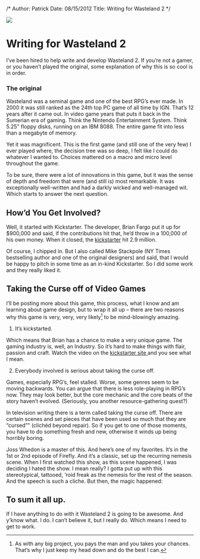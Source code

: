 /*
Author: Patrick
Date: 08/15/2012
Title: Writing for Wasteland 2 
*/

[![](http://www.patrickemclean.com/wp-content/uploads/2012/08/waste2.jpeg)](http://www.patrickemclean.com/wp-content/uploads/2012/08/waste2.jpeg)


# Writing for Wasteland 2

I’ve been hired to help write and develop Wasteland 2. If you’re not a gamer, or you haven’t played the original, some explanation of why this is so cool is in order.

### The original

Wasteland was a seminal game and one of the best RPG’s ever made. In 2000 it was still ranked as the 24th top PC game of all time by IGN. That’s 12 years after it came out. In video game years that puts it back in the Sumerian era of gaming. Think the Nintendo Entertainment System. Think 5.25" floppy disks, running on an IBM 8088. The entire game fit into less than a megabyte of memory.

Yet it was magnificent. This is the first game (and still one of the very few) I ever played where, the decision tree was so deep, I felt like I could do whatever I wanted to. Choices mattered on a macro and micro level throughout the game.

To be sure, there were a lot of innovations in this game, but it was the sense of depth and freedom that were (and still is) most remarkable. It was exceptionally well-written and had a darkly wicked and well-managed wit. Which starts to answer the next question. 


## How’d You Get Involved?


Well, it started with Kickstarter. The developer, Brian Fargo put it up for $900,000 and said, if the contributions hit that, he’d throw in a 100,000 of his own money. When it closed, the [kickstarter](http://www.kickstarter.com/projects/inxile/wasteland-2) hit 2.9 million.

Of course, I chipped in. But I also called Mike Stackpole (NY Times bestselling author and one of the original designers) and said, that I would be happy to pitch in some time as an in-kind Kickstarter. So I did some work and they really liked it.


## Taking the Curse off of Video Games

I’ll be posting more about this game, this process, what I know and am learning about game design, but to wrap it all up – there are two reasons why this game is very, very, very likely[^1] to be mind-blowingly amazing.

1) It’s kickstarted.

Which means that Brian has a chance to make a very unique game. The gaming industry is, well, an Industry. So it’s hard to make things with flair, passion and craft. Watch the video on the [kickstarter site ](http://www.kickstarter.com/projects/inxile/wasteland-2)and you see what I mean. 

2) Everybody involved is serious about taking the curse off.

Games, especially RPG’s, feel stalled. Worse, some genres seem to be moving backwards. You can argue that there is less role-playing in RPG’s now. They may look better, but the core mechanic and the core beats of the story haven’t evolved. (Seriously, you another resource-gathering quest?)

In television writing there is a term called taking the curse off. There are certain scenes and set pieces that have been used so much that they are “cursed”" (clichéd beyond repair). So if you get to one of those moments, you have to do something fresh and new, otherwise it winds up being horribly boring.

Joss Whedon is a master of this. And here’s one of my favorites. It’s in the 1st or 2nd episode of Firefly. And it’s a classic, set up the recurring nemesis scene. When I first watched this show, as this scene happened, I was deciding I hated the show. I mean really? I gotta put up with this stereotypical, tattooed, ’roid freak as the nemesis for the rest of the season. And the speech is such a cliche. But then, the magic happened:

## To sum it all up.


If I have anything to do with it Wasteland 2 is going to be awesome. And y’know what. I do. I can’t believe it, but I really do. Which means I need to get to work.

	
[^1]:As with any big project, you pays the man and you takes your chances. That’s why I just keep my head down and do the best I can. 



